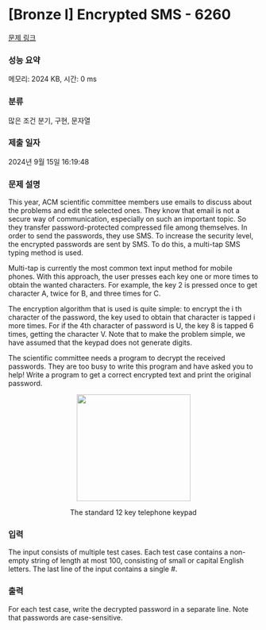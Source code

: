 # [Bronze I] Encrypted SMS - 6260 

[문제 링크](https://www.acmicpc.net/problem/6260) 

### 성능 요약

메모리: 2024 KB, 시간: 0 ms

### 분류

많은 조건 분기, 구현, 문자열

### 제출 일자

2024년 9월 15일 16:19:48

### 문제 설명

<p>This year, ACM scientific committee members use emails to discuss about the problems and edit the selected ones. They know that email is not a secure way of communication, especially on such an important topic. So they transfer password-protected compressed file among themselves. In order to send the passwords, they use SMS. To increase the security level, the encrypted passwords are sent by SMS. To do this, a multi-tap SMS typing method is used.</p>

<p>Multi-tap is currently the most common text input method for mobile phones. With this approach, the user presses each key one or more times to obtain the wanted characters. For example, the key 2 is pressed once to get character A, twice for B, and three times for C.</p>

<p>The encryption algorithm that is used is quite simple: to encrypt the i th character of the password, the key used to obtain that character is tapped i more times. For if the 4th character of password is U, the key 8 is tapped 6 times, getting the character V. Note that to make the problem simple, we have assumed that the keypad does not generate digits.</p>

<p>The scientific committee needs a program to decrypt the received passwords. They are too busy to write this program and have asked you to help! Write a program to get a correct encrypted text and print the original password.</p>

<p style="text-align: center;"><img alt="" src="https://onlinejudgeimages.s3-ap-northeast-1.amazonaws.com/problem/6260/1.png" style="height:215px; width:229px"></p>

<p style="text-align: center;">The standard 12 key telephone keypad</p>

### 입력 

 <p>The input consists of multiple test cases. Each test case contains a non-empty string of length at most 100, consisting of small or capital English letters. The last line of the input contains a single #.</p>

### 출력 

 <p>For each test case, write the decrypted password in a separate line. Note that passwords are case-sensitive.</p>

